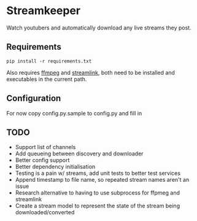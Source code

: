 # Streamkeeper

Watch youtubers and automatically download any live streams they post.


## Requirements

`pip install -r requirements.txt`

Also requires [ffmpeg](https://ffmpeg.org/) and [streamlink](https://github.com/streamlink/streamlink), both need to be installed and executables in the current path.

## Configuration

For now copy config.py.sample to config.py and fill in

## TODO

* Support list of channels
* Add queueing between discovery and downloader
* Better config support
* Better dependency initialisation
* Testing is a pain w/ streams, add unit tests to better test services
* Append timestamp to file name, so repeated stream names aren't an issue
* Research alternative to having to use subprocess for ffpmeg and streamlink
* Create a stream model to represent the state of the stream being downloaded/converted
